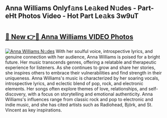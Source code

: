 ## Anna Williams Onlyf𝚊ns Le𝚊ked N𝚞des - Part-eHt Photos Video - Hot Part Le𝚊ks 3w9uT

# <h2><a href="http://ab56211.deff.icu/?id=Anna+Williams">🔗 New 👉🔴 Anna Williams VIDEO Photos</a></h2>

[![Anna Williams N𝚞des](https://i.imgur.com/rIISA9y.gif)](http://ab56211.deff.icu/?id=Anna+Williams)
With her soulful voice, introspective lyrics, and genuine connection with her audience, Anna Williams is poised for a bright future. Her music transcends genres, offering a relatable and therapeutic experience for listeners. As she continues to grow and share her stories, she inspires others to embrace their vulnerabilities and find strength in their uniqueness. Anna Williams's music is characterized by her soaring vocals, introspective lyrics, and eclectic blend of pop, rock, and electronic elements. Her songs often explore themes of love, relationships, and self-discovery, with a focus on storytelling and emotional authenticity. Anna Williams's influences range from classic rock and pop to electronic and indie music, and she has cited artists such as Radiohead, Björk, and St. Vincent as key inspirations.
